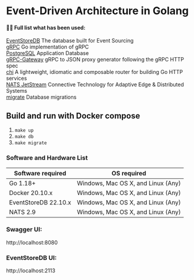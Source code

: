 


# Event-Driven Architecture in Golang

#### 👨‍💻 Full list what has been used:
[EventStoreDB](https://www.eventstore.com) The database built for Event Sourcing<br/>
[gRPC](https://github.com/grpc/grpc-go) Go implementation of gRPC<br/>
[PostgreSQL](https://www.postgresql.org) Application Database<br/>
[gRPC-Gateway](https://github.com/grpc-ecosystem/grpc-gateway) gRPC to JSON proxy generator following the gRPC HTTP spec<br/>
[chi](https://github.com/go-chi/chi) A lightweight, idiomatic and composable router for building Go HTTP services<br/>
[NATS JetStream](https://github.com/nats-io/nats.go) Connective Technology for Adaptive Edge & Distributed Systems<br/>
[migrate](https://github.com/golang-migrate/migrate) Database migrations<br/>


## Build and run with Docker compose
1. `make up`
2. `make db`
3. `make migrate`

### Software and Hardware List
| Software required      | OS required                        |
|------------------------|------------------------------------|
| Go 1.18+               | Windows, Mac OS X, and Linux (Any) |
| Docker 20.10.x         | Windows, Mac OS X, and Linux (Any) |
| EventStoreDB 22.10.x   | Windows, Mac OS X, and Linux (Any) |
| NATS 2.9               | Windows, Mac OS X, and Linux (Any) |

### Swagger UI:

http://localhost:8080

### EventStoreDB UI:

http://localhost:2113